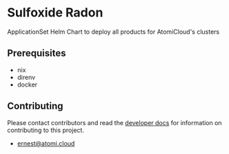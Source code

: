 # Sulfoxide Radon

ApplicationSet Helm Chart to deploy all products for AtomiCloud's clusters

## Prerequisites
- nix
- direnv
- docker

## Contributing

Please contact contributors and read the [developer docs](./docs/developer/CommitConventions.md) for information on contributing to this project.

- [ernest@atomi.cloud](mailto:ernest@atomi.cloud)
